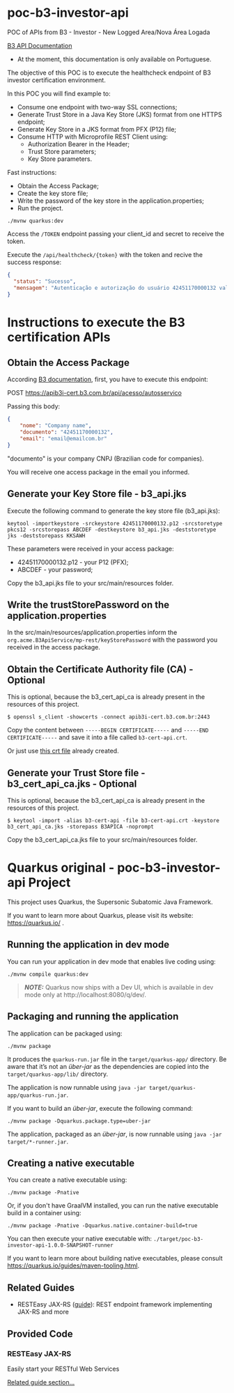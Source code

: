 # poc-b3-investor-api
POC of APIs from B3 - Investor - New Logged Area/Nova Área Logada

[B3 API Documentation](https://developers.b3.com.br/apis-br)
- At the moment, this documentation is only available on Portuguese.

The objective of this POC is to execute the healthcheck endpoint of B3 investor certification environment.

In this POC you will find example to:
- Consume one endpoint with two-way SSL connections;
- Generate Trust Store in a Java Key Store (JKS) format from one HTTPS endpoint;
- Generate Key Store in a JKS format from PFX (P12) file;
- Consume HTTP with Microprofile REST Client using:
  - Authorization Bearer in the Header;
  - Trust Store parameters;
  - Key Store parameters.

Fast instructions:
- Obtain the Access Package;
- Create the key store file;
- Write the password of the key store in the application.properties;
- Run the project.

```
./mvnw quarkus:dev
```

Access the `/TOKEN` endpoint passing your client_id and secret to receive the token.

Execute the `/api/healthcheck/{token}` with the token and recive the success response:
```json
{
  "status": "Sucesso",
  "mensagem": "Autenticação e autorização do usuário 42451170000132 validadas com sucesso."
}
```


# Instructions to execute the B3 certification APIs

## Obtain the Access Package

According [B3 documentation](https://developers.b3.com.br/index.php?option=com_apiportal&view=documentation&id=pacote-de-acesso), first, you have to execute this endpoint:

POST https://apib3i-cert.b3.com.br/api/acesso/autosservico

Passing this body:
```json
{   
    "nome": "Company name",
    "documento": "42451170000132",
    "email": "email@emailcom.br"
} 
```

"documento" is your company CNPJ (Brazilian code for companies).

You will receive one access package in the email you informed.

## Generate your Key Store file - b3_api.jks

Execute the following command to generate the key store file (b3_api.jks):

```
keytool -importkeystore -srckeystore 42451170000132.p12 -srcstoretype pkcs12 -srcstorepass ABCDEF -destkeystore b3_api.jks -deststoretype jks -deststorepass KKSAWH
```

These parameters were received in your access package:
- 42451170000132.p12 - your P12 (PFX);
- ABCDEF - your password;

Copy the b3_api.jks file to your src/main/resources folder.

## Write the trustStorePassword on the application.properties

In the src/main/resources/application.properties inform the `org.acme.B3ApiService/mp-rest/keyStorePassword` with the password you received in the access package.


## Obtain the Certificate Authority file (CA) - Optional

This is optional, because the b3_cert_api_ca is already present in the resources of this project.

```
$ openssl s_client -showcerts -connect apib3i-cert.b3.com.br:2443
```

Copy the content between `-----BEGIN CERTIFICATE-----` and `-----END CERTIFICATE-----` and save it into a file called `b3-cert-api.crt`.

Or just use [this crt file](./certificates/b3-cert-api.crt) already created.


## Generate your Trust Store file - b3_cert_api_ca.jks - Optional

This is optional, because the b3_cert_api_ca is already present in the resources of this project.

```
$ keytool -import -alias b3-cert-api -file b3-cert-api.crt -keystore b3_cert_api_ca.jks -storepass B3APICA -noprompt
```

Copy the b3_cert_api_ca.jks file to your src/main/resources folder.






# Quarkus original - poc-b3-investor-api Project

This project uses Quarkus, the Supersonic Subatomic Java Framework.

If you want to learn more about Quarkus, please visit its website: https://quarkus.io/ .

## Running the application in dev mode

You can run your application in dev mode that enables live coding using:
```shell script
./mvnw compile quarkus:dev
```

> **_NOTE:_**  Quarkus now ships with a Dev UI, which is available in dev mode only at http://localhost:8080/q/dev/.

## Packaging and running the application

The application can be packaged using:
```shell script
./mvnw package
```
It produces the `quarkus-run.jar` file in the `target/quarkus-app/` directory.
Be aware that it’s not an _über-jar_ as the dependencies are copied into the `target/quarkus-app/lib/` directory.

The application is now runnable using `java -jar target/quarkus-app/quarkus-run.jar`.

If you want to build an _über-jar_, execute the following command:
```shell script
./mvnw package -Dquarkus.package.type=uber-jar
```

The application, packaged as an _über-jar_, is now runnable using `java -jar target/*-runner.jar`.

## Creating a native executable

You can create a native executable using: 
```shell script
./mvnw package -Pnative
```

Or, if you don't have GraalVM installed, you can run the native executable build in a container using: 
```shell script
./mvnw package -Pnative -Dquarkus.native.container-build=true
```

You can then execute your native executable with: `./target/poc-b3-investor-api-1.0.0-SNAPSHOT-runner`

If you want to learn more about building native executables, please consult https://quarkus.io/guides/maven-tooling.html.

## Related Guides

- RESTEasy JAX-RS ([guide](https://quarkus.io/guides/rest-json)): REST endpoint framework implementing JAX-RS and more

## Provided Code

### RESTEasy JAX-RS

Easily start your RESTful Web Services

[Related guide section...](https://quarkus.io/guides/getting-started#the-jax-rs-resources)
